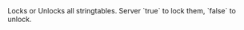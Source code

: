 <function name="SetLocked" parent="stringtable" type="libraryfunc">
	<description>
		Locks or Unlocks all stringtables.
		<added version="0.8"></added>
	</description>
	<realm>Server</realm>
	<args>
		<arg name="lock" type="boolean" default="false">`true` to lock them, `false` to unlock.</ret>
	</args>
</function>